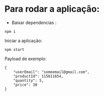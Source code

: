# Para rodar a aplicação:

 - Baixar dependencias : 
```
npm i
```

Iniciar a aplicação:

```
npm start
```


Payload de exemplo:

```
{
    "userEmail": "someemail@gmail.com",
    "productId": 115611654,
    "quantity": 5,
    "price": 30
}

```